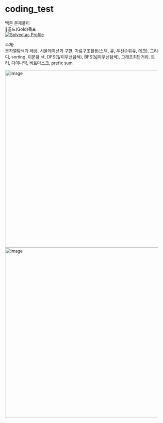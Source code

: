 # coding_test
백준 문제풀이 <br/>
🥇골드(Gold)목표 <br/>
[![Solved.ac Profile](http://mazassumnida.wtf/api/v2/generate_badge?boj=wldud2550)](https://solved.ac/wldud2550/)


주제:<br/>
문자열탐색과 해싱, 시뮬레이션과 구현, 자료구조활용(스택, 큐, 우선순위큐, 데크), 그리디, sorting, 이분탐
색, DFS(깊이우선탐색), BFS(넓이우선탐색), 그래프최단거리, 트리, 다이나믹, 비트마스크, prefix sum


<img width="584" alt="image" src="https://github.com/lakedata/coding_test/assets/94455716/6439da83-65a6-4dd8-90bf-e7fa493fc75d">
<img width="559" alt="image" src="https://github.com/lakedata/coding_test/assets/94455716/f5df39c0-912e-4d4c-921e-04aae544e304">
